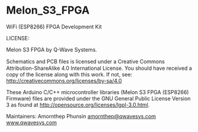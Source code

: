 # Melon_S3_FPGA
WiFi (ESP8266) FPGA Development Kit

LICENSE:

Melon S3 FPGA by Q-Wave Systems.

Schematics and PCB ﬁles is licensed under a Creative Commons Attribution-ShareAlike 4.0 International License.
You should have received a copy of the license along with this work. If not, see: http://creativecommons.org/licenses/by-sa/4.0

These Arduino C/C++ microcontroller libraries (Melon S3 FPGA (ESP8266) Firmware) files are provided under the GNU General Public License Version 3 as found at http://opensource.org/licenses/lgpl-3.0.html.

Maintainers:
Amornthep Phunsin <amornthep@qwavesys.com>
www.qwavesys.com
